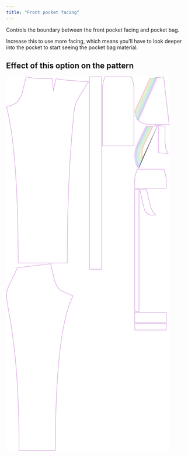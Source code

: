 ```yaml
---
title: "Front pocket facing"
---
```


Controls the boundary between the front pocket facing and pocket bag.

Increase this to use more facing, which means you'll have to look deeper into the pocket to start seeing the pocket bag material.

## Effect of this option on the pattern

![This image shows the effect of this option by superimposing several variants that have a different value for this option](charlie_frontpocketfacing_sample.svg "Effect of this option on the pattern")
